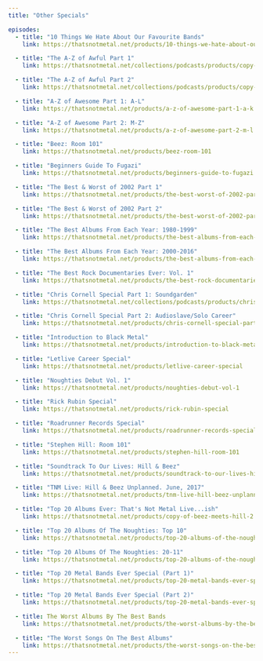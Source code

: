 ```yaml
---
title: "Other Specials"

episodes:
  - title: "10 Things We Hate About Our Favourite Bands"
    link: https://thatsnotmetal.net/products/10-things-we-hate-about-our-favourite-bands

  - title: "The A-Z of Awful Part 1"
    link: https://thatsnotmetal.net/collections/podcasts/products/copy-of-beez-meets-hill

  - title: "The A-Z of Awful Part 2"
    link: https://thatsnotmetal.net/collections/podcasts/products/copy-of-beez-meets-hill-1

  - title: "A-Z of Awesome Part 1: A-L"
    link: https://thatsnotmetal.net/products/a-z-of-awesome-part-1-a-k

  - title: "A-Z of Awesome Part 2: M-Z"
    link: https://thatsnotmetal.net/products/a-z-of-awesome-part-2-m-l

  - title: "Beez: Room 101"
    link: https://thatsnotmetal.net/products/beez-room-101

  - title: "Beginners Guide To Fugazi"
    link: https://thatsnotmetal.net/products/beginners-guide-to-fugazi

  - title: "The Best & Worst of 2002 Part 1"
    link: https://thatsnotmetal.net/products/the-best-worst-of-2002-part-1

  - title: "The Best & Worst of 2002 Part 2"
    link: https://thatsnotmetal.net/products/the-best-worst-of-2002-part-3

  - title: "The Best Albums From Each Year: 1980-1999"
    link: https://thatsnotmetal.net/products/the-best-albums-from-each-year-1980-1999

  - title: "The Best Albums From Each Year: 2000-2016"
    link: https://thatsnotmetal.net/products/the-best-albums-from-each-year-2000-2016

  - title: "The Best Rock Documentaries Ever: Vol. 1"
    link: https://thatsnotmetal.net/products/the-best-rock-documentaries-ever-vol-1

  - title: "Chris Cornell Special Part 1: Soundgarden"
    link: https://thatsnotmetal.net/collections/podcasts/products/chris-cornell-special-part-1-soundgarden

  - title: "Chris Cornell Special Part 2: Audioslave/Solo Career"
    link: https://thatsnotmetal.net/products/chris-cornell-special-part-2-audioslave-solo-career

  - title: "Introduction to Black Metal"
    link: https://thatsnotmetal.net/products/introduction-to-black-metal

  - title: "Letlive Career Special"
    link: https://thatsnotmetal.net/products/letlive-career-special

  - title: "Noughties Debut Vol. 1"
    link: https://thatsnotmetal.net/products/noughties-debut-vol-1

  - title: "Rick Rubin Special"
    link: https://thatsnotmetal.net/products/rick-rubin-special

  - title: "Roadrunner Records Special"
    link: https://thatsnotmetal.net/products/roadrunner-records-special

  - title: "Stephen Hill: Room 101"
    link: https://thatsnotmetal.net/products/stephen-hill-room-101

  - title: "Soundtrack To Our Lives: Hill & Beez"
    link: https://thatsnotmetal.net/products/soundtrack-to-our-lives-hill-beez

  - title: "TNM Live: Hill & Beez Unplanned. June, 2017"
    link: https://thatsnotmetal.net/products/tnm-live-hill-beez-unplanned-june-2017

  - title: "Top 20 Albums Ever: That's Not Metal Live...ish"
    link: https://thatsnotmetal.net/products/copy-of-beez-meets-hill-2

  - title: "Top 20 Albums Of The Noughties: Top 10"
    link: https://thatsnotmetal.net/products/top-20-albums-of-the-noughties-top-10

  - title: "Top 20 Albums Of The Noughties: 20-11"
    link: https://thatsnotmetal.net/products/top-20-albums-of-the-noughties-20-11

  - title: "Top 20 Metal Bands Ever Special (Part 1)"
    link: https://thatsnotmetal.net/products/top-20-metal-bands-ever-special-part-1

  - title: "Top 20 Metal Bands Ever Special (Part 2)"
    link: https://thatsnotmetal.net/products/top-20-metal-bands-ever-special-part-2

  - title: The Worst Albums By The Best Bands
    link: https://thatsnotmetal.net/products/the-worst-albums-by-the-best-bands

  - title: "The Worst Songs On The Best Albums"
    link: https://thatsnotmetal.net/products/the-worst-songs-on-the-best-albums
---
```


